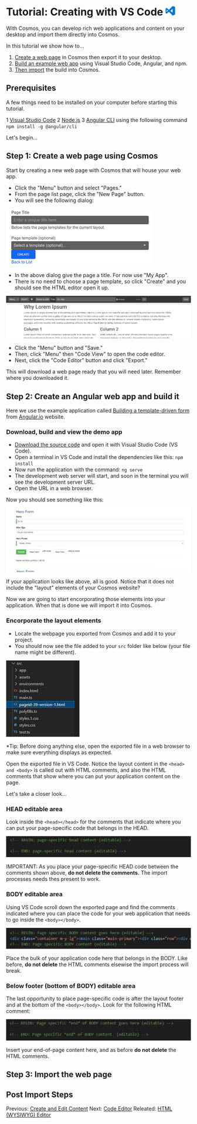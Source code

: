 # Tutorial: Creating with VS Code ![VS Code Icon](https://github.com/CosmosSoftware/Cosmos.Cms/blob/main/Documentation/Content/Editors/vs-code-icon.png)

With Cosmos, you can develop rich web applications and content on your desktop and import them directly into Cosmos.

In this tutorial we show how to...

1. [Create a web page](#step-1-create-a-web-page-using-cosmos) in Cosmos then export it to your desktop.
2. [Build an example web app](#step-2-create-an-angular-web-app-and-build-it) using Visual Studio Code, Angular, and npm.
3. [Then import](#step-3-import-the-web-page) the build into Cosmos.

## Prerequisites

A few things need to be installed on your computer before starting this tutorial.

1 [Visual Studio Code](https://code.visualstudio.com)
2 [Node.js](https://nodejs.org)
3 [Angular CLI](https://angular.io/cli) using the following command `npm install -g @angular/cli`

Let's begin...
 
## Step 1: Create a web page using Cosmos
 
Start by creating a new web page with Cosmos that will house your web app.
 
 * Click the "Menu" button and select "Pages."
 * From the page list page, click the "New Page" button.
 * You will see the following dialog:

![Create page dialog](https://github.com/CosmosSoftware/Cosmos.Cms/blob/main/Documentation/Content/Editors/create-page-dialog.png)

 * In the above dialog give the page a title. For now use "My App".
 * There is no need to choose a page template, so click "Create" and you should see the HTML editor open it up.

![New Lorem Ipsum Page](https://github.com/CosmosSoftware/Cosmos.Cms/blob/main/Documentation/Content/Editors/new-lorem-ipsom-page.png)

 * Click the "Menu" button and "Save."
 * Then, click "Menu" then "Code View" to open the code editor.
 * Next, click the "Code Editor" button and click "Export."

This will download a web page ready that you will need later. Remember where you downloaded it.

## Step 2: Create an Angular web app and build it

Here we use the example application called [Building a template-driven form](https://angular.io/guide/forms#building-a-template-driven-form) from [Angular.io](https://angular.io/) website.

### Download, build and view the demo app

* [Download the source code](https://github.com/CosmosSoftware/Cosmos.Cms/blob/main/Documentation/Content/Editors/angular-app.zip) and open it with Visual Studio Code (VS Code).
* Open a terminal in VS Code and install the dependencies like this: `npm install`
* Now run the application with the command: `ng serve`
* The development web server will start, and soon in the terminal you will see the development server URL.
* Open the URL in a web browser.

Now you should see something like this:

![Example Web App Running](https://github.com/CosmosSoftware/Cosmos.Cms/blob/main/Documentation/Content/Editors/tutorial1-run-example.png)

If your application looks like above, all is good.  Notice that it does not include the "layout" elements of your Cosmos website?

Now we are going to start encorporating those elements into your application. When that is done we will import it into Cosmos.

### Encorporate the layout elements

* Locate the webpage you exported from Cosmos and add it to your project.
* You should now see the file added to your `src` folder like below (your file name might be different).

![Exported file now in src folder](https://github.com/CosmosSoftware/Cosmos.Cms/blob/main/Documentation/Content/Editors/tutorial1-file-added.png)

*Tip: Before doing anything else, open the exported file in a web browser to make sure everything displays as expected.

Open the exported file in VS Code. Notice the layout content in the `<head> and <body>` is called out with HTML comments, and also the HTML comments that show where you can put your application content on the page.

Let's take a closer look...

### HEAD editable area
Look inside the `<head></head>` for the comments that indicate where you can put your page-specific code that belongs in the HEAD.

![<!--  BEGIN: Cosmos Layout HEAD content inject (not editable). --><!--  END: Cosmos HEAD inject (not editable). -->](https://github.com/CosmosSoftware/Cosmos.Cms/blob/main/Documentation/Content/Editors/tutorial1-export-head-editable.png)

IMPORTANT: As you place your page-specific HEAD code between the comments shown above, **do not delete the comments.** The import processes needs thes present to work.

### BODY editable area
Using VS Code scroll down the exported page and find the comments indicated where you can place the code for your web application that needs to go inside the `<body></body>`.

![<!-- BEGIN: Page specific BODY content goes here (editable) --><!-- END: Page specific BODY content (editable) -->](https://github.com/CosmosSoftware/Cosmos.Cms/blob/main/Documentation/Content/Editors/tutorial1-export-body-editable.png)

Place the bulk of your application code here that belongs in the BODY. Like before, **do not delete** the HTML comments elsewise the import process will break.

### Below footer (bottom of BODY) editable area
The last opportunity to place page-specific code is after the layout footer and at the bottom of the `<body></body>`. Look for the following HTML comment:

![<!-- BEGIN: Page specific *end* of BODY content goes here (editable) --><!-- END: Page specific *end* of BODY content  (editable) -->](https://github.com/CosmosSoftware/Cosmos.Cms/blob/main/Documentation/Content/Editors/tutorial1-export-footer-editable.png)

Insert your end-of-page content here, and as before **do not delete** the HTML comments.

## Step 3: Import the web page

## Post Import Steps





Previous: [Create and Edit Content](https://github.com/CosmosSoftware/Cosmos.Cms/tree/main/Documentation/Content) Next: [Code Editor](https://github.com/CosmosSoftware/Cosmos.Cms/blob/main/Documentation/Content/Editors/CodeEditor.md) Releated: [HTML (WYSIWYG) Editor](https://github.com/CosmosSoftware/Cosmos.Cms/edit/main/Documentation/Content/Editors/WYSIWYG(HTMLEditor).md)
